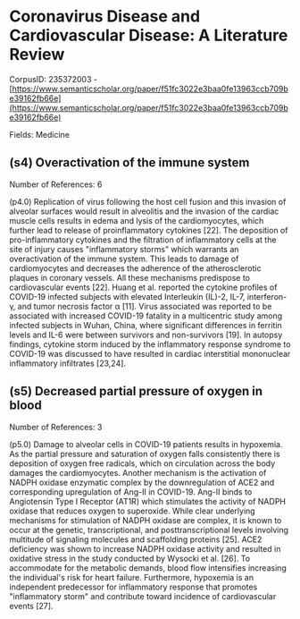 # Coronavirus Disease and Cardiovascular Disease: A Literature Review

CorpusID: 235372003 - [https://www.semanticscholar.org/paper/f51fc3022e3baa0fe13963ccb709be39162fb66e](https://www.semanticscholar.org/paper/f51fc3022e3baa0fe13963ccb709be39162fb66e)

Fields: Medicine

## (s4) Overactivation of the immune system
Number of References: 6

(p4.0) Replication of virus following the host cell fusion and this invasion of alveolar surfaces would result in alveolitis and the invasion of the cardiac muscle cells results in edema and lysis of the cardiomyocytes, which further lead to release of proinflammatory cytokines [22]. The deposition of pro-inflammatory cytokines and the filtration of inflammatory cells at the site of injury causes "inflammatory storms" which warrants an overactivation of the immune system. This leads to damage of cardiomyocytes and decreases the adherence of the atherosclerotic plaques in coronary vessels. All these mechanisms predispose to cardiovascular events [22]. Huang et al. reported the cytokine profiles of COVID-19 infected subjects with elevated Interleukin (IL)-2, IL-7, interferon-γ, and tumor necrosis factor α [11]. Virus associated was reported to be associated with increased COVID-19 fatality in a multicentric study among infected subjects in Wuhan, China, where significant differences in ferritin levels and IL-6 were between survivors and non-survivors [19]. In autopsy findings, cytokine storm induced by the inflammatory response syndrome to COVID-19 was discussed to have resulted in cardiac interstitial mononuclear inflammatory infiltrates [23,24].
## (s5) Decreased partial pressure of oxygen in blood
Number of References: 3

(p5.0) Damage to alveolar cells in COVID-19 patients results in hypoxemia. As the partial pressure and saturation of oxygen falls consistently there is deposition of oxygen free radicals, which on circulation across the body damages the cardiomyocytes. Another mechanism is the activation of NADPH oxidase enzymatic complex by the downregulation of ACE2 and corresponding upregulation of Ang-II in COVID-19. Ang-II binds to Angiotensin Type I Receptor (AT1R) which stimulates the activity of NADPH oxidase that reduces oxygen to superoxide. While clear underlying mechanisms for stimulation of NADPH oxidase are complex, it is known to occur at the genetic, transcriptional, and posttranscriptional levels involving multitude of signaling molecules and scaffolding proteins [25]. ACE2 deficiency was shown to increase NADPH oxidase activity and resulted in oxidative stress in the study conducted by Wysocki et al. [26]. To accommodate for the metabolic demands, blood flow intensifies increasing the individual's risk for heart failure. Furthermore, hypoxemia is an independent predecessor for inflammatory response that promotes "inflammatory storm" and contribute toward incidence of cardiovascular events [27].

